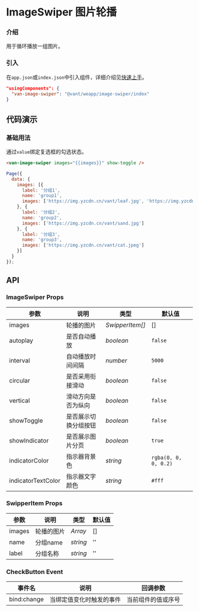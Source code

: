 # ImageSwiper 图片轮播

### 介绍

用于循环播放一组图片。

### 引入

在`app.json`或`index.json`中引入组件，详细介绍见[快速上手](#/quickstart#yin-ru-zu-jian)。

```json
"usingComponents": {
  "van-image-swiper": "@vant/weapp/image-swiper/index"
}
```

## 代码演示

### 基础用法

通过`value`绑定复选框的勾选状态。

```html
<van-image-swiper images="{{images}}" show-toggle />
```

```js
Page({
  data: {
    images: [{
      label: '分组1',
      name: 'group1',
      images: ['https://img.yzcdn.cn/vant/leaf.jpg', 'https://img.yzcdn.cn/vant/tree.jpg']
    }, {
      label: '分组2',
      name: 'group2',
      images: ['https://img.yzcdn.cn/vant/sand.jpg']
    }, {
      label: '分组3',
      name: 'group3',
      images: ['https://img.yzcdn.cn/vant/cat.jpeg']
    }]
  }
});
```

## API

### ImageSwiper Props

| 参数 | 说明 | 类型 | 默认值 |
| --- | --- | --- | --- |
| images | 轮播的图片 | _SwipperItem[]_ | [] |
| autoplay | 是否自动播放 | _boolean_ | `false` |
| interval | 自动播放时间间隔 | _number_ | `5000` |
| circular | 是否采用衔接滑动 | _boolean_ | `false` |
| vertical | 滑动方向是否为纵向 | _boolean_ | `false` |
| showToggle | 是否展示切换分组按钮 | _boolean_ | `false` |
| showIndicator | 是否展示图片分页 | _boolean_ | `true` |
| indicatorColor | 指示器背景色 | _string_ | `rgba(0, 0, 0, 0.2)` |
| indicatorTextColor | 指示器文字颜色 | _string_ | `#fff` |

### SwipperItem Props

| 参数 | 说明 | 类型 | 默认值 |
| --- | --- | --- | --- |
| images | 轮播的图片 | _Array_ | [] |
| name | 分组name | _string_ | '' |
| label | 分组名称 | _string_ | '' |

### CheckButton Event

| 事件名      | 说明                     | 回调参数     |
| ----------- | ------------------------ | ------------ |
| bind:change | 当绑定值变化时触发的事件 | 当前组件的值或序号 |